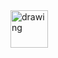 <img src="![image](https://github.com/Cilacs/Lua/assets/142048846/2da632d0-5aa9-43ac-a825-417693b49167)" alt="drawing" width="auto" height="60"/>
